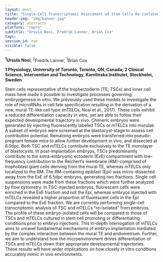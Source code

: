 ```yaml
---
layout: post
title: "Single-Cell Transcriptomic Assessment of Stem Cells Re-isolated from Murine Embryos to Determine the Influence of Microenvironments on Stem Cell Developmental Trajectories "
header-img: "img/banner.jpg"
category: abstracts
platform: "repro"
subtitle: "Ursula Nosi, Fredrik Lanner, Brian Cox"
tags: 
session_id: nan
visible: false
---
```

**<sup>1</sup>Ursula Nosi**, <sup>2</sup>Fredrik Lanner, <sup>1</sup>Brian Cox

__1 Physiology, University of Toronto, Toronto, ON, Canada; 2 Clinical Science, Intervention and Technology, Karolinska Institutet, Stockholm, Sweden__

Stem cells representative of the trophectoderm (TE; TSCs) and inner cell mass have made it possible to investigate processes governing embryogenesis in vitro. We previously used these models to investigate the role of microRNAs in cell fate specification resulting in the derivation of a new, mural TE-like cell type (mTELCs, Nosi et al., 2017). These cells exhibit a reduced differentiation capacity in vitro, yet are able to follow their expected developmental trajectory in vivo. Chimeric embryos were generated by injecting fluorescently labeled TSCs or mTELCs into morulae. A subset of embryos were screened at the blastocyst-stage to assess cell contribution potential. Remaining embryos were transferred into pseudo-pregnant female mice to allow further development in vivo, and dissected at 6.5dpc. Both TSC and mTELCs contribute exclusively to the TE monolayer of blastocysts. In post-implantation embryos, TSCs predominantly contribute to the extra-embryonic ectoderm (ExE) compartment with low-frequency contribution to the Reichert’s membrane (RM)-comprised of trophoblast giant cells deriving from the mural TE, whereas mTELCs only localized to the RM. The RM-containing epiblast (Epi) was micro-dissected away from the ExE of 6.5dpc embryos, generating two fractions. Single cell suspensions were made from these fractions which were further analyzed by flow cytometry. In TSC-injected embryos, fluorescent cells were enriched in the ExE fraction and not the Epi, whereas embryos injected with mTELCs revealed a higher proportion of fluorescent cells in the Epi compared to the ExE fraction. We are currently performing single-cell transcriptomic analysis of TSC and mTELCs “re-isolated” from embryos. The profile of these embryo-isolated cells will be compared to those of TSCs and mTELCs cultured in stem cell promoting or differentiating conditions prior to embryo injections. This in-depth interrogation of mTELCs aims to unravel fundamental mechanisms of embryo implantation mediated by the complex interaction between the mural TE and endometrium. Further, we aim to understand how the microenvironment drives differentiation of TSCs and mTELCs down their appropriate developmental trajectories. These results will have wider implications on how closely in vitro conditions accurately mimic in vivo environments. 